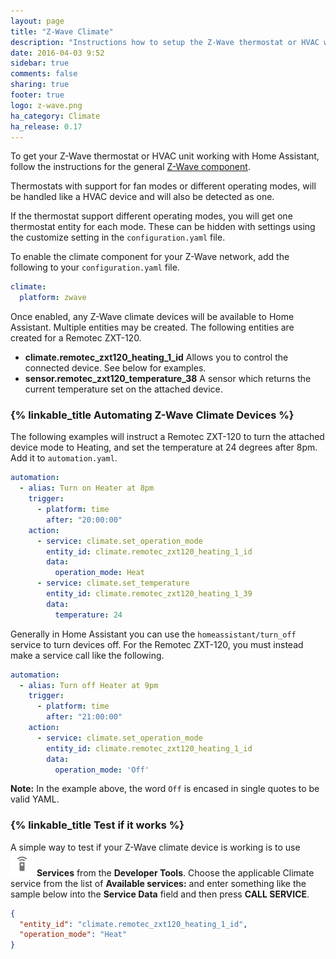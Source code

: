 ```yaml
---
layout: page
title: "Z-Wave Climate"
description: "Instructions how to setup the Z-Wave thermostat or HVAC within Home Assistant."
date: 2016-04-03 9:52
sidebar: true
comments: false
sharing: true
footer: true
logo: z-wave.png
ha_category: Climate
ha_release: 0.17
---
```



To get your Z-Wave thermostat or HVAC unit working with Home Assistant, follow the instructions for the general [Z-Wave component](/getting-started/z-wave/).

<p class='note'>
Thermostats with support for fan modes or different operating modes, will be handled like a HVAC device and will also be detected as one. 

If the thermostat support different operating modes, you will get one thermostat entity for each mode. These can be hidden with settings using the customize setting in the `configuration.yaml` file.
</p>

To enable the climate component for your Z-Wave network, add the following to your `configuration.yaml` file.

```yaml
climate:
  platform: zwave
```

Once enabled, any Z-Wave climate devices will be available to Home Assistant. Multiple entities may be created. The following entities are created for a Remotec ZXT-120.

- **climate.remotec_zxt120_heating_1_id** Allows you to control the connected device. See below for examples.
- **sensor.remotec_zxt120_temperature_38** A sensor which returns the current temperature set on the attached device.

### {% linkable_title Automating Z-Wave Climate Devices %}

The following examples will instruct a Remotec ZXT-120 to turn the attached device mode to Heating, and set the temperature at 24 degrees after 8pm. Add it to `automation.yaml`.

```yaml
automation:
  - alias: Turn on Heater at 8pm
    trigger:
      - platform: time
        after: "20:00:00"
    action:
      - service: climate.set_operation_mode
        entity_id: climate.remotec_zxt120_heating_1_id
        data:
          operation_mode: Heat
      - service: climate.set_temperature
        entity_id: climate.remotec_zxt120_heating_1_39
        data:
          temperature: 24
```

Generally in Home Assistant you can use the `homeassistant/turn_off` service to turn devices off. For the Remotec ZXT-120, you must instead make a service call like the following.

```yaml
automation:
  - alias: Turn off Heater at 9pm
    trigger:
      - platform: time
        after: "21:00:00"
    action:
      - service: climate.set_operation_mode
        entity_id: climate.remotec_zxt120_heating_1_id
        data:
          operation_mode: 'Off'
```

**Note:** In the example above, the word `Off` is encased in single quotes to be valid YAML.

### {% linkable_title Test if it works %}

A simple way to test if your Z-Wave climate device is working is to use <img src='/images/screenshots/developer-tool-services-icon.png' alt='service developer tool icon' class="no-shadow" height="38" /> **Services** from the **Developer Tools**. Choose the applicable Climate service from the list of **Available services:** and enter something like the sample below into  the **Service Data** field and then press **CALL SERVICE**.

```json
{
  "entity_id": "climate.remotec_zxt120_heating_1_id",
  "operation_mode": "Heat"
}
```

